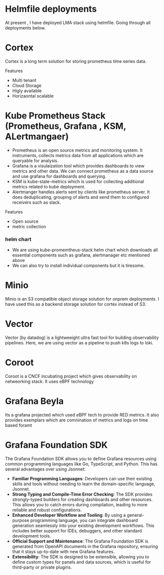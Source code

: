 # Helmfile deployments

At present , I have deployed LMA stack using helmfile. Going through all deployments below.

# Cortex

Cortex is a long term solution for storing prometheus time series data.

Features
- Multi tenant
- Cloud Storage
- Higly available
- Horizaontal scalable

# Kube Prometheus Stack (Prometheus, Grafana , KSM, ALertmangaer)

- Prometheus is an open source metrics and monitoring system. It instruments, collects metrics data from all applications which are queryable for analysis.
- Grafana is a visulaization tool which provides dashboards to view metrics and other data. We can connect prometheus as a data source and use grafana for dashboards and querying.
- KSM is kube-state-metrics which is used for collecting additional metrics related to kube deployment.
- Alertmanger handles alerts sent by clients like prometheus server. It does deduplicating, grouping of alerts and send them to configured receivers such as slack.

Features
- Open source
- metric collection

### helm chart

- We are using kube-promemtheus-stack helm chart which downloads all essential components such as grafana, alertmanager etc  mentioned above
- We can also try to install individual components but it is tiresome.

# Minio

Minio is an S3 compatible object storage solution for onprem deployments. I have used this as a backend storage solution for cortex instead of S3.

# Vector

Vector (by datadog) is a lightweeight ultra fast tool for building observability pipelines. Here, we are using vector as a pipeline to push k8s logs to loki.

# Coroot

Coroot is a CNCF incubating project which gives observability on netweorking stack. It uses eBPF technology

# Grafana Beyla

Its a grafana projected which used eBPF tech to provide RED metrics. It also provides exemplars which are comnination of metrics and logs on time based foramt

# Grafana Foundation SDK

The Grafana Foundation SDK allows you to define Grafana resources using common programming languages like Go, TypeScript, and Python. This has several advantages over using Jsonnet:

*   **Familiar Programming Languages**: Developers can use their existing skills and tools without needing to learn the domain-specific language, Jsonnet.
*   **Strong Typing and Compile-Time Error Checking**: The SDK provides strongly-typed builders for creating dashboards and other resources. This allows you to catch errors during compilation, leading to more reliable and robust configurations.
*   **Enhanced Developer Workflow and Tooling**: By using a general-purpose programming language, you can integrate dashboard generation seamlessly into your existing development workflows. This includes better support for IDEs, debuggers, and other standard development tools.
*   **Official Support and Maintenance**: The Grafana Foundation SDK is generated from OpenAPI documents in the Grafana repository, ensuring that it stays up-to-date with new Grafana features.
*   **Extensibility**: The SDK is designed to be extensible, allowing you to define custom types for panels and data sources, which is useful for third-party or private plugins.


